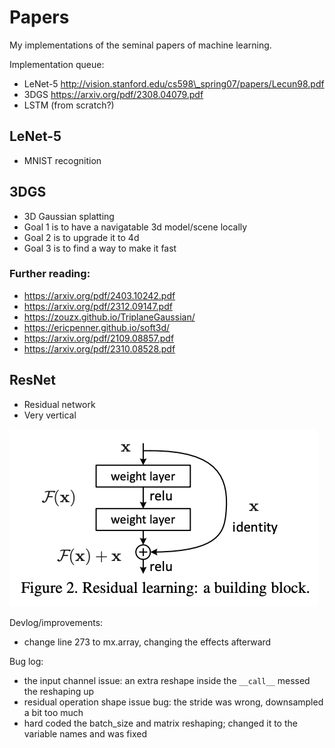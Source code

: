 # Papers
My implementations of the seminal papers of machine learning.

Implementation queue:
* LeNet-5 http://vision.stanford.edu/cs598\_spring07/papers/Lecun98.pdf
* 3DGS https://arxiv.org/pdf/2308.04079.pdf
* LSTM (from scratch?)

## LeNet-5
* MNIST recognition

## 3DGS
* 3D Gaussian splatting
* Goal 1 is to have a navigatable 3d model/scene locally
* Goal 2 is to upgrade it to 4d
* Goal 3 is to find a way to make it fast

### Further reading:
* https://arxiv.org/pdf/2403.10242.pdf
* https://arxiv.org/pdf/2312.09147.pdf
* https://zouzx.github.io/TriplaneGaussian/
* https://ericpenner.github.io/soft3d/
* https://arxiv.org/pdf/2109.08857.pdf
* https://arxiv.org/pdf/2310.08528.pdf

## ResNet
* Residual network
* Very vertical

![ResBlock](/images/resblock.png)

Devlog/improvements:
* change line 273 to mx.array, changing the effects afterward

Bug log:
* the input channel issue: an extra reshape inside the ``__call__`` messed the reshaping up
* residual operation shape issue bug: the stride was wrong, downsampled a bit too much
* hard coded the batch\_size and matrix reshaping; changed it to the variable names and was fixed
